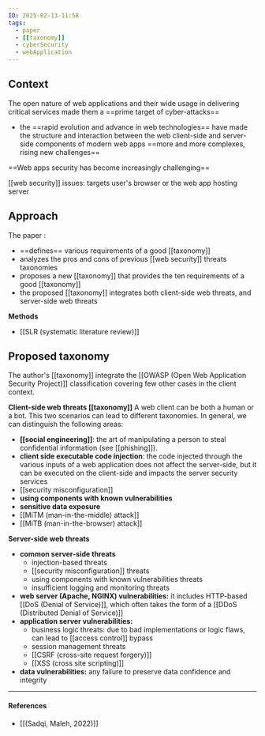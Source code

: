 ```yaml
---
ID: 2025-02-13-11:58
tags:
  - paper
  - [[taxonomy]]
  - cyberSecurity
  - webApplication
---
```

## Context

The open nature of web applications and their wide usage in delivering critical services made them a ==prime target of cyber-attacks==
 - the ==rapid evolution and advance in web technologies== have made the structure and interaction between the web client-side and server-side components of modern web apps ==more and more complexes, rising new challenges==

==Web apps security has become increasingly challenging==

[[web security]] issues: targets user's browser or the web app hosting server
## Approach

The paper :
- ==defines== various requirements of a good [[taxonomy]]
- analyzes the pros and cons of previous [[web security]] threats taxonomies
- proposes a new [[taxonomy]] that provides the ten requirements of a good [[taxonomy]]
- the proposed [[taxonomy]] integrates both client-side web threats, and server-side web threats

**Methods**
- [[SLR (systematic literature review)]]

## Proposed taxonomy

The author's [[taxonomy]] integrate the [[OWASP (Open Web Application Security Project)]] classification covering few other cases in the client context.

**Client-side web threats [[taxonomy]]**
A web client can be both a human or a bot. This two scenarios can lead to different taxonomies. In general, we can distinguish the following areas:
- **[[social engineering]]**: the art of manipulating a person to steal confidential information (see [[phishing]]).
- **client side executable code injection**: the code injected through the various inputs of a web application does not affect the server-side, but it can be executed on the client-side and impacts the server security services
- [[security misconfiguration]]
- **using components with known vulnerabilities**
- **sensitive data exposure**
- [[MiTM (man-in-the-middle) attack]]
- [[MiTB (man-in-the-browser) attack]]

**Server-side web threats**
- **common server-side threats**
	- injection-based threats
	- [[security misconfiguration]] threats
	- using components with known vulnerabilities threats
	- insufficient logging and monitoring threats
- **web server (Apache, NGINX) vulnerabilities:** it includes HTTP-based [[DoS (Denial of Service)]], which often takes the form of a  [[DDoS (Distributed Denial of Service)]]
- **application server vulnerabilities:**
	- business logic threats: due to bad implementations or logic flaws, can lead to [[access control]] bypass
	- session management threats
	- [[CSRF (cross-site request forgery)]]
	- [[XSS (cross site scripting)]]
- **data vulnerabilities:** any failure to preserve data confidence and integrity

---
#### References
- [[(Sadqi, Maleh, 2022)]]
